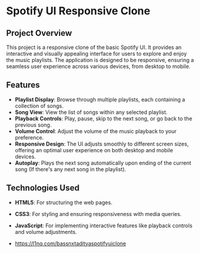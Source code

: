 # Spotify UI Responsive Clone

## Project Overview
This project is a responsive clone of the basic Spotify UI. It provides an interactive and visually appealing interface for users to explore and enjoy the music playlists. The application is designed to be responsive, ensuring a seamless user experience across various devices, from desktop to mobile.

## Features
- **Playlist Display**: Browse through multiple playlists, each containing a collection of songs.
- **Song View**: View the list of songs within any selected playlist.
- **Playback Controls**: Play, pause, skip to the next song, or go back to the previous song.
- **Volume Control**: Adjust the volume of the music playback to your preference.
- **Responsive Design**: The UI adjusts smoothly to different screen sizes, offering an optimal user experience on both desktop and mobile devices.
- **Autoplay**: Plays the next song automatically upon ending of the current song (If there's any next song in the playlist).

## Technologies Used
- **HTML5**: For structuring the web pages.
- **CSS3**: For styling and ensuring responsiveness with media queries.
- **JavaScript**: For implementing interactive features like playback controls and volume adjustments.

- https://l1nq.com/bassnxtadityaspotifyuiclone
